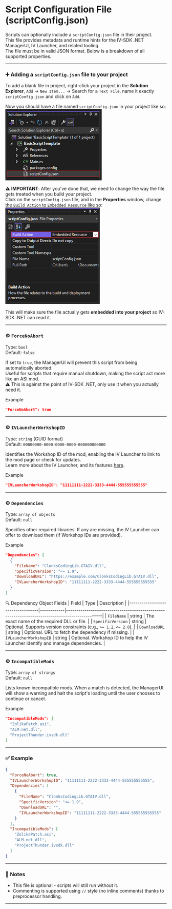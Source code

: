 # Script Configuration File (scriptConfig.json)

Scripts can optionally include a `scriptConfig.json` file in their project.  
This file provides metadata and runtime hints for the IV-SDK .NET ManagerUI, IV Launcher, and related tooling.  
The file must be in valid JSON format. Below is a breakdown of all supported properties.

---

### ➕ Adding a `scriptConfig.json` file to your project

To add a blank file in project, right-click your project in the **Solution Explorer**, `Add` -> `New Item...` -> Search for a `Text File`, name it exactly `scriptConfig.json` and click on `Add`.

Now you should have a file named `scriptConfig.json` in your project like so:  
<img src="Images/ScriptConfigFilePlacement.png" alt="ConsoleUI"/>

⚠️ **IMPORTANT**: After you've done that, we need to change the way the file gets treated when you build your project.  
Click on the `scriptConfig.json` file, and in the **Properties** window, change the `Build Action` to `Embedded Resource` like so:  
<img src="Images/ScriptConfigFileBuildAction.png" alt="ConsoleUI"/>

This will make sure the file actually gets **embedded into your project** so IV-SDK .NET can read it.

---

### ⚙️ `ForceNoAbort`

Type: `bool`  
Default: `false`

If set to `true`, the ManagerUI will prevent this script from being automatically aborted.  
Useful for scripts that require manual shutdown, making the script act more like an ASI mod.  
⚠️ This is against the point of IV-SDK .NET, only use it when you actually need it.

Example
```json
"ForceNoAbort": true
```

---

### ⚙️ `IVLauncherWorkshopID`

Type: `string` (GUID format)  
Default: `00000000-0000-0000-0000-000000000000`

Identifies the Workshop ID of the mod, enabling the IV Launcher to link to the mod page or check for updates.  
Learn more about the IV Launcher, and its features [here](https://gtaforums.com/topic/978788-gta-iv-launcher/).

Example
```json
"IVLauncherWorkshopID": "11111111-2222-3333-4444-555555555555"
```

---

### ⚙️ `Dependencies`

Type: `array of objects`  
Default: `null`

Specifies other required libraries. If any are missing, the IV Launcher can offer to download them (if Workshop IDs are provided).

Example
```json
"Dependencies": [
  {
    "FileName": "ClonksCodingLib.GTAIV.dll",
    "SpecificVersion": "<= 1.9",
    "DownloadURL": "https://example.com/ClonksCodingLib.GTAIV.dll",
    "IVLauncherWorkshopID": "11111111-2222-3333-4444-555555555555"
  }
]
```

🔍 Dependency Object Fields
| Field                            | Type       | Description                                                                                   |
|----------------------------------|------------|-----------------------------------------------------------------------------------------------|
| `FileName`                       | string     | The exact name of the required DLL or file.                                                   |
| `SpecificVersion`                | string     | Optional. Supports version constraints (e.g., `>= 1.2`, `<= 2.0`).                            |
| `DownloadURL`                    | string     | Optional. URL to fetch the dependency if missing.                                             |
| `IVLauncherWorkshopID`           | string     | Optional. Workshop ID to help the IV Launcher identify and manage dependencies.               |

---

### ⚙️ `IncompatibleMods`

Type: `array of strings`  
Default: `null`

Lists known incompatible mods. When a match is detected, the ManagerUI will show a warning and halt the script's loading until the user chooses to continue or cancel.

Example
```json
"IncompatibleMods": [
  "ZolikaPatch.asi",
  "ALM.net.dll",
  "ProjectThunder.ivsdk.dll"
]
```

---

### ✅ Example

```json
{
  "ForceNoAbort": true,
  "IVLauncherWorkshopID": "11111111-2222-3333-4444-555555555555",
  "Dependencies": [
    {
      "FileName": "ClonksCodingLib.GTAIV.dll",
      "SpecificVersion": "<= 1.9",
      "DownloadURL": "",
      "IVLauncherWorkshopID": "11111111-2222-3333-4444-555555555555"
    }
  ],
  "IncompatibleMods": [
    "ZolikaPatch.asi",
    "ALM.net.dll",
    "ProjectThunder.ivsdk.dll"
  ]
}

```

---

### 📘 Notes

- This file is optional - scripts will still run without it.
- Commenting is supported using `//` style (no inline comments) thanks to preprocessor handling.

---